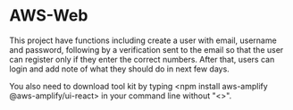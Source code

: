 # AWS-Web
This project have functions including create a user with email, username and password, following by a verification sent to the email so that the user can register only if they enter the correct numbers. After that, users can login and add note of what they should do in next few days.

You also need to download tool kit by typing <npm install aws-amplify @aws-amplify/ui-react> in your command line without "<>".

